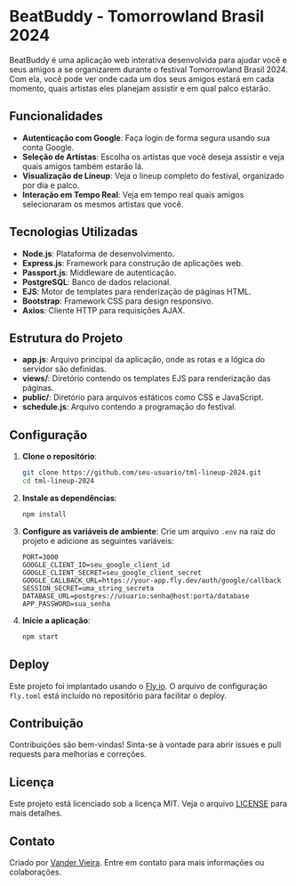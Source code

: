 # BeatBuddy - Tomorrowland Brasil 2024

BeatBuddy é uma aplicação web interativa desenvolvida para ajudar você e seus amigos a se organizarem durante o festival Tomorrowland Brasil 2024. Com ela, você pode ver onde cada um dos seus amigos estará em cada momento, quais artistas eles planejam assistir e em qual palco estarão.

## Funcionalidades

- **Autenticação com Google**: Faça login de forma segura usando sua conta Google.
- **Seleção de Artistas**: Escolha os artistas que você deseja assistir e veja quais amigos também estarão lá.
- **Visualização de Lineup**: Veja o lineup completo do festival, organizado por dia e palco.
- **Interação em Tempo Real**: Veja em tempo real quais amigos selecionaram os mesmos artistas que você.

## Tecnologias Utilizadas

- **Node.js**: Plataforma de desenvolvimento.
- **Express.js**: Framework para construção de aplicações web.
- **Passport.js**: Middleware de autenticação.
- **PostgreSQL**: Banco de dados relacional.
- **EJS**: Motor de templates para renderização de páginas HTML.
- **Bootstrap**: Framework CSS para design responsivo.
- **Axios**: Cliente HTTP para requisições AJAX.

## Estrutura do Projeto

- **app.js**: Arquivo principal da aplicação, onde as rotas e a lógica do servidor são definidas.
- **views/**: Diretório contendo os templates EJS para renderização das páginas.
- **public/**: Diretório para arquivos estáticos como CSS e JavaScript.
- **schedule.js**: Arquivo contendo a programação do festival.

## Configuração

1. **Clone o repositório**:
   ```bash
   git clone https://github.com/seu-usuario/tml-lineup-2024.git
   cd tml-lineup-2024
   ```

2. **Instale as dependências**:
   ```bash
   npm install
   ```

3. **Configure as variáveis de ambiente**:
   Crie um arquivo `.env` na raiz do projeto e adicione as seguintes variáveis:
   ```plaintext
   PORT=3000
   GOOGLE_CLIENT_ID=seu_google_client_id
   GOOGLE_CLIENT_SECRET=seu_google_client_secret
   GOOGLE_CALLBACK_URL=https://your-app.fly.dev/auth/google/callback
   SESSION_SECRET=uma_string_secreta
   DATABASE_URL=postgres://usuario:senha@host:porta/database
   APP_PASSWORD=sua_senha
   ```

4. **Inicie a aplicação**:
   ```bash
   npm start
   ```

## Deploy

Este projeto foi implantado usando o [Fly.io](https://fly.io/). O arquivo de configuração `fly.toml` está incluído no repositório para facilitar o deploy.

## Contribuição

Contribuições são bem-vindas! Sinta-se à vontade para abrir issues e pull requests para melhorias e correções.

## Licença

Este projeto está licenciado sob a licença MIT. Veja o arquivo [LICENSE](LICENSE) para mais detalhes.

## Contato

Criado por [Vander Vieira](https://vandervieira.com.br). Entre em contato para mais informações ou colaborações.